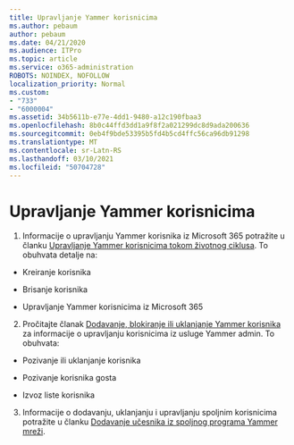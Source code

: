 ```yaml
---
title: Upravljanje Yammer korisnicima
ms.author: pebaum
author: pebaum
ms.date: 04/21/2020
ms.audience: ITPro
ms.topic: article
ms.service: o365-administration
ROBOTS: NOINDEX, NOFOLLOW
localization_priority: Normal
ms.custom:
- "733"
- "6000004"
ms.assetid: 34b5611b-e77e-4dd1-9480-a12c190fbaa3
ms.openlocfilehash: 8b0c44ffd3dd1a9f8f2a021299dc8d9ada200636
ms.sourcegitcommit: 0eb4f9bde53395b5fd4b5cd4ffc56ca96db91298
ms.translationtype: MT
ms.contentlocale: sr-Latn-RS
ms.lasthandoff: 03/10/2021
ms.locfileid: "50704728"
---
```

# <a name="managing-yammer-users"></a>Upravljanje Yammer korisnicima

1. Informacije o upravljanju Yammer korisnika iz Microsoft 365 potražite u članku [Upravljanje Yammer korisnicima tokom životnog ciklusa](https://docs.microsoft.com/yammer/manage-yammer-users/manage-users-across-their-lifecycle). To obuhvata detalje na:

  - Kreiranje korisnika

  - Brisanje korisnika

  - Upravljanje Yammer korisnicima iz Microsoft 365

2. Pročitajte članak [Dodavanje, blokiranje ili uklanjanje Yammer korisnika](https://docs.microsoft.com/yammer/manage-yammer-users/add-block-or-remove-users) za informacije o upravljanju korisnicima iz usluge Yammer admin. To obuhvata:

  - Pozivanje ili uklanjanje korisnika

  - Pozivanje korisnika gosta

  - Izvoz liste korisnika

3. Informacije o dodavanju, uklanjanju i upravljanju spoljnim korisnicima potražite u članku [Dodavanje učesnika iz spoljnog programa Yammer mreži](https://docs.microsoft.com/yammer/work-with-external-users/add-external-participants).
